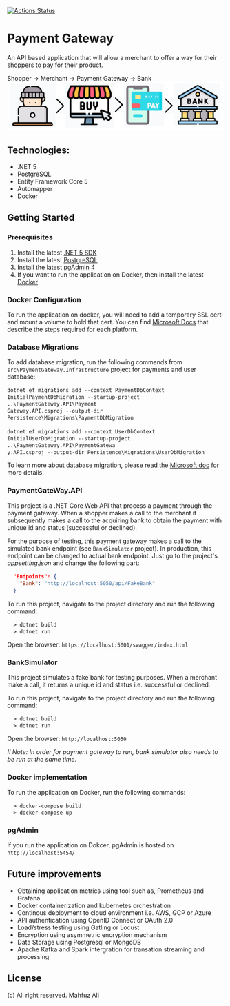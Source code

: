 [![Actions Status](https://github.com/mahfuzali/payment-gateway/workflows/.NET%20Core/badge.svg)](https://github.com/mahfuzali/payment-gateway/actions)

# Payment Gateway
An API based application that will allow a merchant to offer a way for their shoppers to pay for their product.

Shopper -> Merchant -> Payment Gateway -> Bank
![alt text](online-payment-processes.png)

## Technologies:
- .NET 5
- PostgreSQL 
- Entity Framework Core 5
- Automapper
- Docker

## Getting Started

### Prerequisites

1. Install the latest [.NET 5 SDK](https://dotnet.microsoft.com/download/dotnet/5.0)  
2. Install the latest [PostgreSQL](https://www.postgresql.org/download/)
3. Install the latest [pgAdmin 4](https://www.pgadmin.org/download/)
3. If you want to run the application on Docker, then install the latest [Docker](https://www.docker.com/products/docker-desktop)  

### Docker Configuration
To run the application on docker, you will need to add a temporary SSL cert and mount a volume to hold that cert.
You can find [Microsoft Docs](https://docs.microsoft.com/en-us/aspnet/core/security/docker-https) that describe the steps required for each platform.

### Database Migrations
To add database migration, run the following commands from `src\PaymentGateway.Infrastructure` project for payments and user database:
```console
dotnet ef migrations add --context PaymentDbContext InitialPaymentDbMigration --startup-project ..\PaymentGateway.API\Payment
Gateway.API.csproj --output-dir Persistence\Migrations\PaymentDbMigration

dotnet ef migrations add --context UserDbContext InitialUserDbMigration --startup-project ..\PaymentGateway.API\PaymentGatewa
y.API.csproj --output-dir Persistence\Migrations\UserDbMigration
```
To learn more about database migration, please read the [Microsoft doc](https://docs.microsoft.com/en-us/ef/core/managing-schemas/migrations/?tabs=dotnet-core-cli) for more details.
### PaymentGateWay.API

This project is a .NET Core Web API that process a payment through the payment gateway. When a shopper makes a call to the merchant it subsequently makes a call to the acquiring bank to obtain the payment with unique id and status (successful or declined).

For the purpose of testing, this payment gateway makes a call to the simulated bank endpoint (see `BankSimulator` project). In production, this endpoint can be changed to actual bank endpoint. Just go to the project's *appsetting.json* and change the following part:
  
```json
  "Endpoints": {
    "Bank": "http://localhost:5050/api/FakeBank"
  }
```

To run this project, navigate to the project directory and run the following command:
```console
  > dotnet build
  > dotnet run
```
Open the browser: `https://localhost:5001/swagger/index.html`

### BankSimulator
This project simulates a fake bank for testing purposes. When a merchant make a call, it returns a unique id and status i.e. successful or declined.

To run this project, navigate to the project directory and run the following command:
```console
  > dotnet build
  > dotnet run
```
Open the browser: `http://localhost:5050`

*:bangbang: Note: In order for payment gateway to run, bank simulator also needs to be run at the same time.*

### Docker implementation
To run the application on Docker, run the following commands:

```console
  > docker-compose build
  > docker-compose up
```

### pgAdmin
If you run the application on Dokcer, pgAdmin is hosted on `http://localhost:5454/`

## Future improvements
* Obtaining application metrics using tool such as, Prometheus and Grafana
* Docker containerization and kubernetes orchestration
* Continous deployment to cloud environment i.e. AWS, GCP or Azure
* API authentication using OpenID Connect or OAuth 2.0 
* Load/stress testing using Gatling or Locust
* Encryption using asymmetric encryption mechanism
* Data Storage using Postgresql or MongoDB
* Apache Kafka and Spark intergration for transation streaming and processing

## License
(c) All right reserved. Mahfuz Ali
